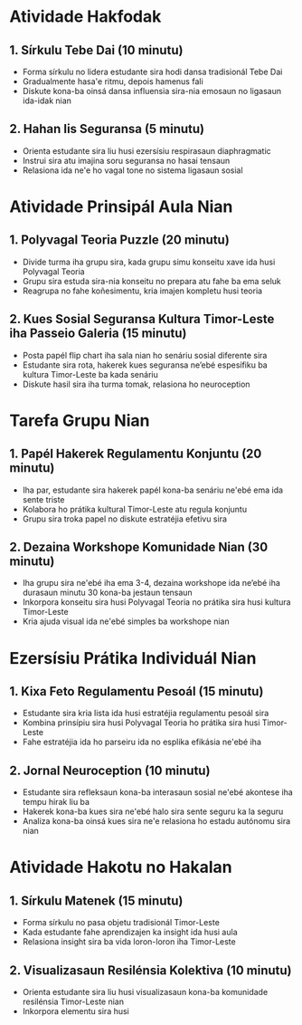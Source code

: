 # Atividade Hakfodak

## 1. Sírkulu Tebe Dai (10 minutu)
- Forma sírkulu no lidera estudante sira hodi dansa tradisionál Tebe Dai
- Gradualmente hasa'e ritmu, depois hamenus fali
- Diskute kona-ba oinsá dansa influensia sira-nia emosaun no ligasaun ida-idak nian

## 2. Hahan Iis Seguransa (5 minutu)
- Orienta estudante sira liu husi ezersísiu respirasaun diaphragmatic
- Instrui sira atu imajina soru seguransa no hasai tensaun
- Relasiona ida ne'e ho vagal tone no sistema ligasaun sosial

# Atividade Prinsipál Aula Nian

## 1. Polyvagal Teoria Puzzle (20 minutu)
- Divide turma iha grupu sira, kada grupu simu konseitu xave ida husi Polyvagal Teoria
- Grupu sira estuda sira-nia konseitu no prepara atu fahe ba ema seluk
- Reagrupa no fahe koñesimentu, kria imajen kompletu husi teoria

## 2. Kues Sosial Seguransa Kultura Timor-Leste iha Passeio Galeria (15 minutu)
- Posta papél flip chart iha sala nian ho senáriu sosial diferente sira
- Estudante sira rota, hakerek kues seguransa ne’ebé espesífiku ba kultura Timor-Leste ba kada senáriu
- Diskute hasil sira iha turma tomak, relasiona ho neuroception

# Tarefa Grupu Nian

## 1. Papél Hakerek Regulamentu Konjuntu (20 minutu)
- Iha par, estudante sira hakerek papél kona-ba senáriu ne'ebé ema ida sente triste
- Kolabora ho prátika kultural Timor-Leste atu regula konjuntu
- Grupu sira troka papel no diskute estratéjia efetivu sira

## 2. Dezaina Workshope Komunidade Nian (30 minutu)
- Iha grupu sira ne'ebé iha ema 3-4, dezaina workshope ida ne’ebé iha durasaun minutu 30 kona-ba jestaun tensaun
- Inkorpora konseitu sira husi Polyvagal Teoria no prátika sira husi kultura Timor-Leste
- Kria ajuda visual ida ne'ebé simples ba workshope nian

# Ezersísiu Prátika Individuál Nian

## 1. Kixa Feto Regulamentu Pesoál (15 minutu)
- Estudante sira kria lista ida husi estratéjia regulamentu pesoál sira
- Kombina prinsípiu sira husi Polyvagal Teoria ho prátika sira husi Timor-Leste
- Fahe estratéjia ida ho parseiru ida no esplika efikásia ne'ebé iha

## 2. Jornal Neuroception (10 minutu)
- Estudante sira refleksaun kona-ba interasaun sosial ne'ebé akontese iha tempu hirak liu ba
- Hakerek kona-ba kues sira ne'ebé halo sira sente seguru ka la seguru
- Analiza kona-ba oinsá kues sira ne'e relasiona ho estadu autónomu sira nian

# Atividade Hakotu no Hakalan

## 1. Sírkulu Matenek (15 minutu)
- Forma sírkulu no pasa objetu tradisionál Timor-Leste
- Kada estudante fahe aprendizajen ka insight ida husi aula
- Relasiona insight sira ba vida loron-loron iha Timor-Leste

## 2. Visualizasaun Resilénsia Kolektiva (10 minutu)
- Orienta estudante sira liu husi visualizasaun kona-ba komunidade resilénsia Timor-Leste nian
- Inkorpora elementu sira husi